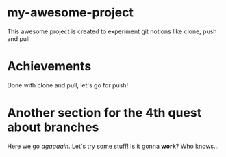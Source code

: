 # my-awesome-project

This awesome project is created to experiment git notions like clone, push and pull

# Achievements

Done with clone and pull, let's go for push!

# Another section for the 4th quest about branches

Here we go *agaaaain*. Let's try some stuff!
Is it gonna **work**? Who knows...
